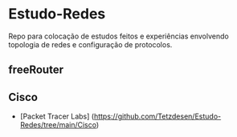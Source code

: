 # Estudo-Redes
Repo para colocação de estudos feitos e experiências envolvendo topologia de redes e configuração de protocolos.

## freeRouter

## Cisco 
- [Packet Tracer Labs] (https://github.com/Tetzdesen/Estudo-Redes/tree/main/Cisco)

